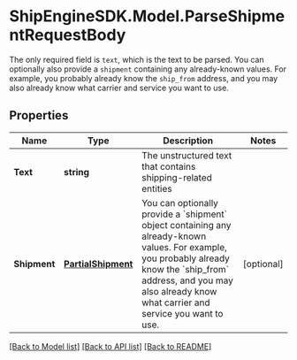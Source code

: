 # ShipEngineSDK.Model.ParseShipmentRequestBody
The only required field is `text`, which is the text to be parsed. You can optionally also provide a `shipment` containing any already-known values. For example, you probably already know the `ship_from` address, and you may also already know what carrier and service you want to use. 

## Properties

Name | Type | Description | Notes
------------ | ------------- | ------------- | -------------
**Text** | **string** | The unstructured text that contains shipping-related entities | 
**Shipment** | [**PartialShipment**](PartialShipment.md) | You can optionally provide a &#x60;shipment&#x60; object containing any already-known values. For example, you probably already know the &#x60;ship_from&#x60; address, and you may also already know what carrier and service you want to use.  | [optional] 

[[Back to Model list]](../README.md#documentation-for-models) [[Back to API list]](../README.md#documentation-for-api-endpoints) [[Back to README]](../README.md)

